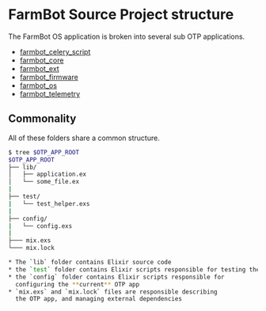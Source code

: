 # FarmBot Source Project structure

The FarmBot OS application is broken into several sub OTP applications.

* [farmbot_celery_script](/docs/project/farmbot_celery_script.md)
* [farmbot_core](/docs/project/farmbot_core.md)
* [farmbot_ext](/docs/project/farmbot_ext.md)
* [farmbot_firmware](/docs/project/farmbot_firmware.md)
* [farmbot_os](/docs/project/farmbot_os.md)
* [farmbot_telemetry](/docs/project/farmbot_telemetry.md)

## Commonality

All of these folders share a common structure.

```bash
$ tree $OTP_APP_ROOT
$OTP_APP_ROOT
├── lib/
│   ├── application.ex
│   └── some_file.ex
|
├── test/
|   └── test_helper.exs
|
├── config/
|   └── config.exs
|
├─── mix.exs
└─── mix.lock

* The `lib` folder contains Elixir source code
* the `test` folder contains Elixir scripts responsible for testing the `lib` code
* the `config` folder contains Elixir scripts responsible for
  configuring the **current** OTP app
* `mix.exs` and `mix.lock` files are responsible describing
  the OTP app, and managing external dependencies